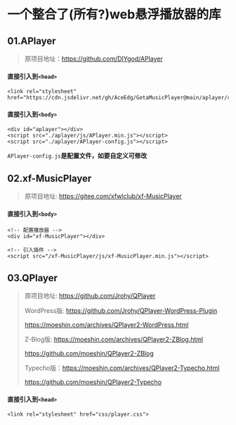 # 一个整合了(所有?)web悬浮播放器的库

## 01.APlayer
> 原项目地址：https://github.com/DIYgod/APlayer
#### 直接引入到`<head>`
```
<link rel="stylesheet" href="https://cdn.jsdelivr.net/gh/AceEdg/GetaMusicPlayer@main/aplayer/css/APlayer.min.css">
```
#### 直接引入到`<body>`
```
<div id="aplayer"></div>
<script src="./aplayer/js/APlayer.min.js"></script>
<script src="./aplayer/APlayer-config.js"></script>
```
 `APlayer-config.js`**是配置文件，如要自定义可修改**

## 02.xf-MusicPlayer
> 原项目地址: https://gitee.com/xfwlclub/xf-MusicPlayer
#### 直接引入到`<body>`
```
<!-- 配置播放器 -->
<div id="xf-MusicPlayer"></div>

<!-- 引入插件 -->
<script src="/xf-MusicPlayer/js/xf-MusicPlayer.min.js"></script>
```

## 03.QPlayer
> 原项目地址: https://github.com/Jrohy/QPlayer
> 
> WordPress版: https://github.com/Jrohy/QPlayer-WordPress-Plugin
>
> https://moeshin.com/archives/QPlayer2-WordPress.html
>
> Z-Blog版: https://moeshin.com/archives/QPlayer2-ZBlog.html
>
>   https://github.com/moeshin/QPlayer2-ZBlog
>
> Typecho版：https://moeshin.com/archives/QPlayer2-Typecho.html
>
>   https://github.com/moeshin/QPlayer2-Typecho
#### 直接引入到`<head>`
```
<link rel="stylesheet" href="css/player.css">
```
